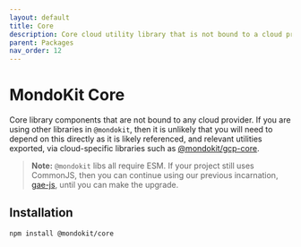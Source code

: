 ```yaml
---
layout: default
title: Core
description: Core cloud utility library that is not bound to a cloud provider
parent: Packages
nav_order: 12
---
```


# MondoKit Core

Core library components that are not bound to any cloud provider. If you are using other libraries in `@mondokit`, then it is unlikely that you will need to depend on
this directly as it is likely referenced, and relevant utilities exported, via cloud-specific libraries such as [@mondokit/gcp-core](./gcp-core.html).

> **Note:** `@mondokit` libs all require ESM. If your project still uses CommonJS, then you can continue using our previous incarnation, [gae-js](https://mondo-mob.github.io/gae-js-docs), until you can make the upgrade.

## Installation

```sh
npm install @mondokit/core
```
